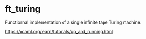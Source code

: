 # ft_turing
Functionnal implementation of a single infinite tape Turing machine.

https://ocaml.org/learn/tutorials/up_and_running.html